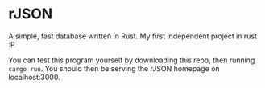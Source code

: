 # rJSON
A simple, fast database written in Rust. My first independent project in rust :P

You can test this program yourself by downloading this repo, then running `cargo run`. You should then be serving the rJSON homepage on localhost:3000.
